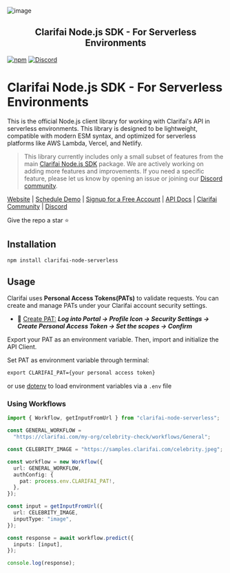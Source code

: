![image](https://github.com/user-attachments/assets/3721189c-01c0-4936-a73c-13dcbf808542)

<h2 align="center">Clarifai Node.js SDK - For Serverless Environments</h2>

[![npm](https://img.shields.io/npm/v/clarifai-node-serverless)](https://www.npmjs.com/package/clarifai-node-serverless)
[![Discord](https://img.shields.io/discord/1145701543228735582)](https://discord.com/invite/26upV8Y4Nd)

# Clarifai Node.js SDK - For Serverless Environments

This is the official Node.js client library for working with Clarifai's API in serverless environments. This library is designed to be lightweight, compatible with modern ESM syntax, and optimized for serverless platforms like AWS Lambda, Vercel, and Netlify.

> This library currently includes only a small subset of features from the main [Clarifai Node.js SDK](https://www.npmjs.com/package/clarifai-nodejs) package. We are actively working on adding more features and improvements. If you need a specific feature, please let us know by opening an issue or joining our [Discord community](https://discord.com/invite/26upV8Y4Nd).

[Website](https://www.clarifai.com/) | [Schedule Demo](https://www.clarifai.com/company/schedule-demo) | [Signup for a Free Account](https://clarifai.com/signup) | [API Docs](https://docs.clarifai.com/) | [Clarifai Community](https://clarifai.com/explore) | [Discord](https://discord.gg/XAPE3Vtg)

Give the repo a star ⭐

## Installation

```sh
npm install clarifai-node-serverless
```

## Usage

Clarifai uses **Personal Access Tokens(PATs)** to validate requests. You can create and manage PATs under your Clarifai account security settings.

* 🔗 [Create PAT:](https://docs.clarifai.com/clarifai-basics/authentication/personal-access-tokens/) ***Log into Portal &rarr; Profile Icon &rarr; Security Settings &rarr; Create Personal Access Token &rarr; Set the scopes &rarr; Confirm***

Export your PAT as an environment variable. Then, import and initialize the API Client.

Set PAT as environment variable through terminal:

```cmd
export CLARIFAI_PAT={your personal access token}
```

or use [dotenv](https://www.npmjs.com/package/dotenv) to load environment variables via a `.env` file

### Using Workflows

```typescript
import { Workflow, getInputFromUrl } from "clarifai-node-serverless";

const GENERAL_WORKFLOW =
  "https://clarifai.com/my-org/celebrity-check/workflows/General";

const CELEBRITY_IMAGE = "https://samples.clarifai.com/celebrity.jpeg";

const workflow = new Workflow({
  url: GENERAL_WORKFLOW,
  authConfig: {
    pat: process.env.CLARIFAI_PAT!,
  },
});

const input = getInputFromUrl({
  url: CELEBRITY_IMAGE,
  inputType: "image",
});

const response = await workflow.predict({
  inputs: [input],
});

console.log(response);
```
